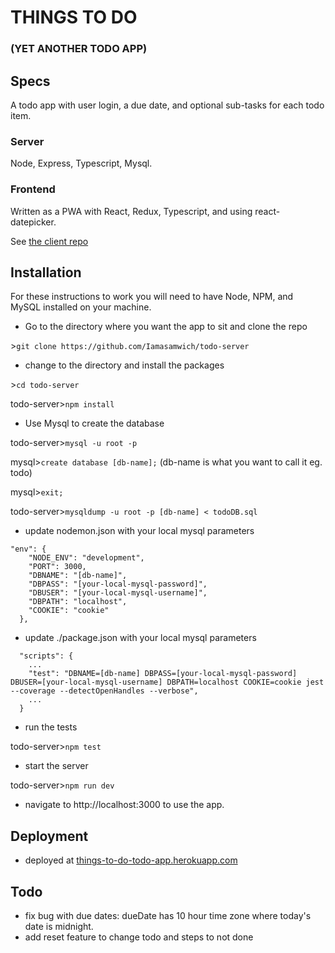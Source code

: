 # THINGS TO DO
### (YET ANOTHER TODO APP)

## Specs

A todo app with user login, a due date, and optional sub-tasks for each todo item.

### Server

Node, Express, Typescript, Mysql. 

### Frontend

Written as a PWA with React, Redux, Typescript, and using react-datepicker.

See [the client repo](https://github.com/Iamasamwich/todo-client)

## Installation

For these instructions to work you will need to have Node, NPM, and MySQL installed on your machine.

* Go to the directory where you want the app to sit and clone the repo

\>`git clone https://github.com/Iamasamwich/todo-server`

* change to the directory and install the packages

\>`cd todo-server`

todo-server\>`npm install`

* Use Mysql to create the database

todo-server\>`mysql -u root -p`

mysql\>`create database [db-name];`  (db-name is what you want to call it eg. todo)

mysql\>`exit;`

todo-server\>`mysqldump -u root -p [db-name] < todoDB.sql`

* update nodemon.json with your local mysql parameters

```
"env": {
    "NODE_ENV": "development",
    "PORT": 3000,
    "DBNAME": "[db-name]",
    "DBPASS": "[your-local-mysql-password]",
    "DBUSER": "[your-local-mysql-username]",
    "DBPATH": "localhost",
    "COOKIE": "cookie"
  },
```

* update ./package.json with your local mysql parameters

```
  "scripts": {
    ...
    "test": "DBNAME=[db-name] DBPASS=[your-local-mysql-password] DBUSER=[your-local-mysql-username] DBPATH=localhost COOKIE=cookie jest --coverage --detectOpenHandles --verbose",
    ...
  }
```

* run the tests

todo-server\>`npm test`

* start the server

todo-server\>`npm run dev`

* navigate to http://localhost:3000 to use the app.

## Deployment

* deployed at [things-to-do-todo-app.herokuapp.com](http://things-to-do-todo-app.herokuapp.com)

## Todo

* fix bug with due dates: dueDate has 10 hour time zone where today's date is midnight.
* add reset feature to change todo and steps to not done




